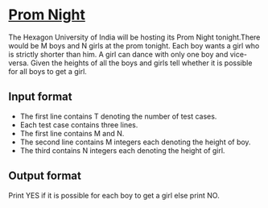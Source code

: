 # [Prom Night][link]

The Hexagon University of India will be hosting its Prom Night tonight.There would be M boys and N girls at the prom tonight. Each boy wants a girl who is strictly shorter than him. A girl can dance with only one boy and vice-versa. Given the heights of all the boys and girls tell whether it is possible for all boys to get a girl.

## Input format

- The first line contains T denoting the number of test cases.
- Each test case contains three lines.
- The first line contains M and N.
- The second line contains M integers each denoting the height of boy.
- The third contains N integers each denoting the height of girl.

## Output format

Print YES if it is possible for each boy to get a girl else print NO.

[link]: https://www.hackerearth.com/practice/algorithms/sorting/quick-sort/practice-problems/algorithm/prom-night/
